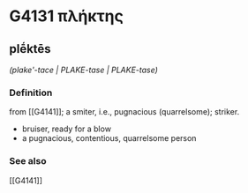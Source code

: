 # G4131 πλήκτης

## plḗktēs

_(plake'-tace | PLAKE-tase | PLAKE-tase)_

### Definition

from [[G4141]]; a smiter, i.e., pugnacious (quarrelsome); striker.

- bruiser, ready for a blow
- a pugnacious, contentious, quarrelsome person

### See also

[[G4141]]

